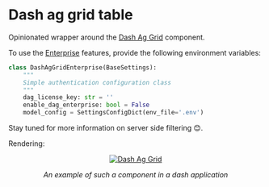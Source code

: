# Dash ag grid table

Opinionated wrapper around the <a href=https://dash.plotly.com/dash-ag-grid class="external-link" target="_blank">Dash Ag Grid</a> component.

To use the <a href=https://dash.plotly.com/dash-ag-grid/enterprise-ag-grid class="external-link" target="_blank">Enterprise</a> features, provide the 
following environment variables: 

```python
class DashAgGridEnterprise(BaseSettings):
    """
    Simple authentication configuration class
    """
    dag_license_key: str = ''
    enable_dag_enterprise: bool = False
    model_config = SettingsConfigDict(env_file='.env')
```

Stay tuned for more information on server side filtering 😊.

Rendering:

<p align="center">
  <a href="/img/ecodev_front/dag.png"><img src="/img/ecodev_front/dag.png" alt="Dash Ag Grid"></a>
</p>
<p align="center">
    <em>An example of such a component in a dash application</em>
</p>
<p align="center">
</p>